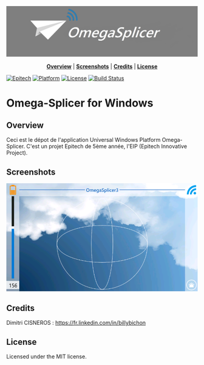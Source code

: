 ![Baner](./Screenshots/banerOS.png)

<p align="center">
<b><a href="#overview">Overview</a></b>
|
<b><a href="#screenshots">Screenshots</a></b>
|
<b><a href="#credits">Credits</a></b>
|
<b><a href="#license">License</a></b>
</p>

﻿[![Epitech](https://img.shields.io/badge/Epitech-EIP-blue.svg)](http://www.epitech.eu/epitech-innovative-projects.aspx)
[![Platform](https://img.shields.io/badge/Platform-UWP-ff69b4.svg?style=flat)](https://msdn.microsoft.com/fr-fr/library/windows/apps/ff402551(v=vs.105).aspx)
[![License](https://img.shields.io/badge/License-MIT-lightgrey.svg?style=flat)]()
[![Build Status](https://travis-ci.org/Omega-Splicer/WP.svg)](https://travis-ci.org/Omega-Splicer/WP)

# Omega-Splicer for Windows

## Overview

Ceci est le dépot de l'application Universal Windows Platform Omega-Splicer. C'est un projet Epitech de 5ème année, l'EIP (Epitech Innovative Project).

## Screenshots

![Screenshot](./Screenshots/WP-OmegaSplicer-FlyPage-Gyroscope.PNG)

## Credits

Dimitri CISNEROS : https://fr.linkedin.com/in/billybichon

## License

Licensed under the MIT license.
